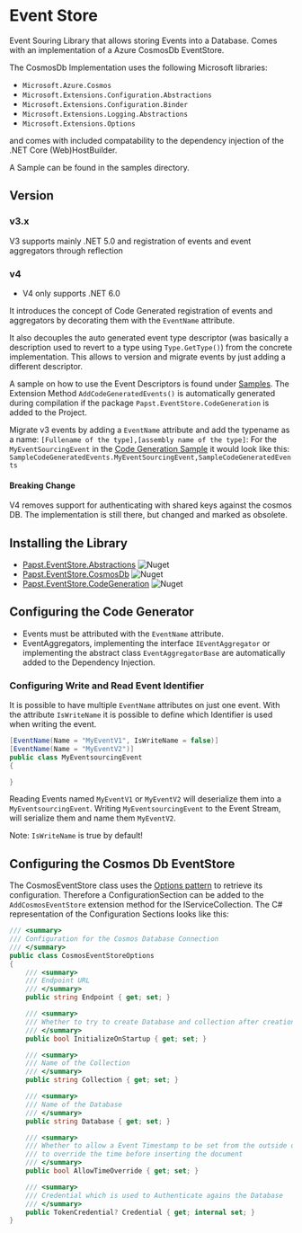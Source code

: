 # Event Store

Event Souring Library that allows storing Events into a Database.
Comes with an implementation of a Azure CosmosDb EventStore.

The CosmosDb Implementation uses the following Microsoft libraries:

- `Microsoft.Azure.Cosmos`
- `Microsoft.Extensions.Configuration.Abstractions`
- `Microsoft.Extensions.Configuration.Binder`
- `Microsoft.Extensions.Logging.Abstractions`
- `Microsoft.Extensions.Options`

and comes with included compatability to the dependency injection of the .NET Core (Web)HostBuilder.

A Sample can be found in the samples directory.

## Version

### v3.x

V3 supports mainly .NET 5.0 and registration of events and event aggregators through reflection

### v4

* V4 only supports .NET 6.0

It introduces the concept of Code Generated registration of events and aggregators by decorating them with the `EventName` attribute.

It also decouples the auto generated event type descriptor (was basically a description used to revert to a type using `Type.GetType()`) from the concrete implementation.
This allows to version and migrate events by just adding a different descriptor.

A sample on how to use the Event Descriptors is found under [Samples](samples/SampleCodeGeneratedEvents/Program.cs). The Extension Method `AddCodeGeneratedEvents()` is automatically generated during compilation if the package `Papst.EventStore.CodeGeneration` is added to the Project.

Migrate v3 events by adding a `EventName` attribute and add the typename as a name: `[Fullename of the type],[assembly name of the type]`:
For the `MyEventSourcingEvent` in the [Code Generation Sample](samples/SampleCodeGeneratedEvents/Program.cs) it would look like this: `SampleCodeGeneratedEvents.MyEventSourcingEvent,SampleCodeGeneratedEvents`

#### Breaking Change

V4 removes support for authenticating with shared keys against the cosmos DB. The implementation is still there, but changed and marked as obsolete.

## Installing the Library

- [Papst.EventStore.Abstractions](https://www.nuget.org/packages/Papst.EventStore.Abstractions/) ![Nuget](https://img.shields.io/nuget/v/Papst.EventStore.Abstractions?style=plastic)
- [Papst.EventStore.CosmosDb](https://www.nuget.org/packages/Papst.EventStore.CosmosDb/) ![Nuget](https://img.shields.io/nuget/v/Papst.EventStore.CosmosDb?style=plastic)
- [Papst.EventStore.CodeGeneration](https://www.nuget.org/packages/Papst.EventStore.CodeGeneration/) ![Nuget](https://img.shields.io/nuget/v/Papst.EventStore.CodeGeneration?style=plastic)

## Configuring the Code Generator

- Events must be attributed with the `EventName` attribute.
- EventAggregators, implementing the interface `IEventAggregator` or implementing the abstract class `EventAggregatorBase` are automatically added to the Dependency Injection.

### Configuring Write and Read Event Identifier

It is possible to have multiple `EventName` attributes on just one event. With the attribute `IsWriteName` it is possible to define which Identifier is used when writing the event.
```csharp
[EventName(Name = "MyEventV1", IsWriteName = false)]
[EventName(Name = "MyEventV2")]
public class MyEventsourcingEvent 
{

}
```
Reading Events named `MyEventV1` or `MyEventV2` will deserialize them into a `MyEventsourcingEvent`.
Writing `MyEventsourcingEvent` to the Event Stream, will serialize them and name them `MyEventV2`.

Note: `IsWriteName` is true by default!

## Configuring the Cosmos Db EventStore

The CosmosEventStore class uses the [Options pattern](https://docs.microsoft.com/en-us/aspnet/core/fundamentals/configuration/options?view=aspnetcore-3.1) to retrieve its configuration.
Therefore a ConfigurationSection can be added to the `AddCosmosEventStore` extension method for the IServiceCollection.
The C# representation of the Configuration Sections looks like this:

```csharp
/// <summary>
/// Configuration for the Cosmos Database Connection
/// </summary>
public class CosmosEventStoreOptions
{
    /// <summary>
    /// Endpoint URL
    /// </summary>
    public string Endpoint { get; set; }

    /// <summary>
    /// Whether to try to create Database and collection after creation of the Client
    /// </summary>
    public bool InitializeOnStartup { get; set; }

    /// <summary>
    /// Name of the Collection
    /// </summary>
    public string Collection { get; set; }

    /// <summary>
    /// Name of the Database
    /// </summary>
    public string Database { get; set; }

    /// <summary>
    /// Whether to allow a Event Timestamp to be set from the outside or 
    /// to override the time before inserting the document
    /// </summary>
    public bool AllowTimeOverride { get; set; }

    /// <summary>
    /// Credential which is used to Authenticate agains the Database
    /// </summary>
    public TokenCredential? Credential { get; internal set; }
}
```
